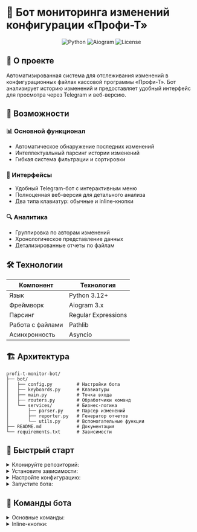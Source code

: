 # 🤖 Бот мониторинга изменений конфигурации «Профи-Т»

<p align="center">
  <img src="https://img.shields.io/badge/Python-3.12+-blue?style=for-the-badge&logo=python" alt="Python">
  <img src="https://img.shields.io/badge/Aiogram-3.x-green?style=for-the-badge" alt="Aiogram">
  <img src="https://img.shields.io/badge/License-MIT-yellow?style=for-the-badge" alt="License">
</p>

## 📌 О проекте

Автоматизированная система для отслеживания изменений в конфигурационных файлах кассовой программы «Профи-Т». Бот анализирует историю изменений и предоставляет удобный интерфейс для просмотра через Telegram и веб-версию.

## 🌟 Возможности

### 📊 Основной функционал
- Автоматическое обнаружение последних изменений
- Интеллектуальный парсинг истории изменений
- Гибкая система фильтрации и сортировки

### 📱 Интерфейсы
- Удобный Telegram-бот с интерактивным меню
- Полноценная веб-версия для детального анализа
- Два типа клавиатур: обычные и inline-кнопки

### 🔍 Аналитика
- Группировка по авторам изменений
- Хронологическое представление данных
- Детализированные отчеты по файлам

## 🛠 Технологии

<div align="center">
  
| Компонент       | Технология         |
|-----------------|--------------------|
| Язык           | Python 3.12+       |
| Фреймворк      | Aiogram 3.x        |
| Парсинг        | Regular Expressions|
| Работа с файлами | Pathlib           |
| Асинхронность  | Asyncio            |

</div>

## 🏗 Архитектура

```text
profi-t-monitor-bot/
├── bot/
│   ├── config.py         # Настройки бота
│   ├── keyboards.py      # Клавиатуры
│   ├── main.py           # Точка входа
│   ├── routers.py        # Обработчики команд
│   └── services/         # Бизнес-логика
│       ├── parser.py     # Парсер изменений
│       ├── reporter.py   # Генератор отчетов
│       └── utils.py      # Вспомогательные функции
├── README.md             # Документация
└── requirements.txt      # Зависимости
```
## 🚀 Быстрый старт
<details><summary>Клонируйте репозиторий:</summary>
<br>

bash
Copy
git clone https://github.com/your-username/profi-t-monitor-bot.git
cd profi-t-monitor-bot
</details>

<details><summary>Установите зависимости:</summary>
<br>

bash
Copy
pip install -r requirements.txt
</details>

<details><summary>Настройте конфигурацию:</summary>
nano bot/config.py
</details>

<details><summary>Запустите бота:</summary>
python bot/main.py
</details>

## 📌 Команды бота
<details><summary>Основные команды:</summary><br>
/start	Главное меню <br><br>
/info	Информация о боте <br><br>
/check	Проверить изменения <br><br>
</details>

<details><summary>Inline-кнопки:</summary><br>

🔄 Обновить - получить свежие данные <br><br>

👤 По авторам - фильтр по разработчикам <br><br>

🌐 Веб-версия - полная история изменений <br><br>
</details>
